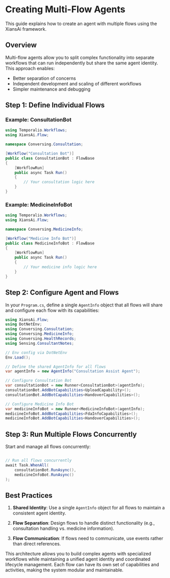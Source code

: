 # Creating Multi-Flow Agents

This guide explains how to create an agent with multiple flows using the XiansAi framework.

## Overview

Multi-flow agents allow you to split complex functionality into separate workflows that can run independently but share the same agent identity. This approach enables:

- Better separation of concerns
- Independent development and scaling of different workflows
- Simpler maintenance and debugging

## Step 1: Define Individual Flows

### Example: ConsultationBot

```csharp
using Temporalio.Workflows;
using XiansAi.Flow;

namespace Conversing.Consultation;

[Workflow("Consultation Bot")]
public class ConsultationBot : FlowBase
{
    [WorkflowRun]
    public async Task Run()
    {
        // Your consultation logic here
    }
}
```

### Example: MedicineInfoBot

```csharp
using Temporalio.Workflows;
using XiansAi.Flow;

namespace Conversing.MedicineInfo;

[Workflow("Medicine Info Bot")]
public class MedicineInfoBot : FlowBase
{
    [WorkflowRun]
    public async Task Run()
    {
        // Your medicine info logic here
    }
}
```

## Step 2: Configure Agent and Flows

In your `Program.cs`, define a single `AgentInfo` object that all flows will share and configure each flow with its capabilities:

```csharp
using XiansAi.Flow;
using DotNetEnv;
using Conversing.Consultation;
using Conversing.MedicineInfo;
using Conversing.HealthRecords;
using Sensing.ConsultantNotes;

// Env config via DotNetEnv
Env.Load();

// Define the shared AgentInfo for all flows
var agentInfo = new AgentInfo("Consultation Assist Agent");

// Configure Consultation Bot
var consultationBot = new Runner<ConsultationBot>(agentInfo);
consultationBot.AddBotCapabilities<UploadCapability>();
consultationBot.AddBotCapabilities<HandoverCapabilities>();

// Configure Medicine Info Bot
var medicineInfoBot = new Runner<MedicineInfoBot>(agentInfo);
medicineInfoBot.AddBotCapabilities<FdaInfoCapabilities>();
medicineInfoBot.AddBotCapabilities<HandoverCapabilities>();

```

## Step 3: Run Multiple Flows Concurrently

Start and manage all flows concurrently:

```csharp

// Run all flows concurrently
await Task.WhenAll(
    consultationBot.RunAsync(),
    medicineInfoBot.RunAsync()
);

```

## Best Practices

1. **Shared Identity**: Use a single `AgentInfo` object for all flows to maintain a consistent agent identity.

2. **Flow Separation**: Design flows to handle distinct functionality (e.g., consultation handling vs. medicine information).

3. **Flow Communication**: If flows need to communicate, use events rather than direct references.

This architecture allows you to build complex agents with specialized workflows while maintaining a unified agent identity and coordinated lifecycle management. Each flow can have its own set of capabilities and activities, making the system modular and maintainable.
